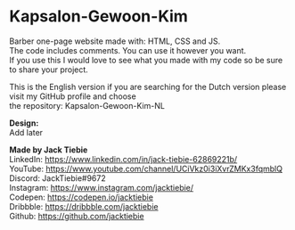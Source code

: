 # Kapsalon-Gewoon-Kim  </br>

Barber one-page website made with: HTML, CSS and JS.   </br>
The code includes comments. You can use it however you want.   </br>
If you use this I would love to see what you made with my code so be sure to share your project.  </br>

This is the English version if you are searching for the Dutch version please visit my GitHub profile and choose  </br>
the repository: Kapsalon-Gewoon-Kim-NL  </br>  

<b>Design:</b>  </br>
Add later   </br>

<b>Made by Jack Tiebie</b>  </br>
LinkedIn: https://www.linkedin.com/in/jack-tiebie-62869221b/ </br>
YouTube: https://www.youtube.com/channel/UCiVkz0i3iXvrZMKx3fqmblQ  </br>
Discord: JackTiebie#9672  </br>
Instagram: https://www.instagram.com/jacktiebie/ </br>
Codepen: https://codepen.io/jacktiebie </br>
Dribbble: https://dribbble.com/jacktiebie  </br>
Github: https://github.com/jacktiebie </br>
